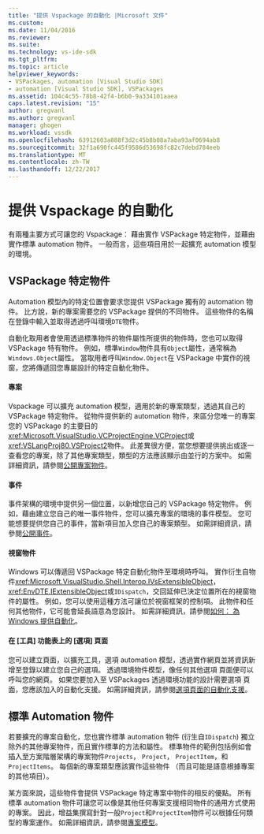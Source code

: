 ```yaml
---
title: "提供 Vspackage 的自動化 |Microsoft 文件"
ms.custom: 
ms.date: 11/04/2016
ms.reviewer: 
ms.suite: 
ms.technology: vs-ide-sdk
ms.tgt_pltfrm: 
ms.topic: article
helpviewer_keywords:
- VSPackages, automation [Visual Studio SDK]
- automation [Visual Studio SDK], VSPackages
ms.assetid: 104c4c55-78b8-42f4-b6b0-9a334101aaea
caps.latest.revision: "15"
author: gregvanl
ms.author: gregvanl
manager: ghogen
ms.workload: vssdk
ms.openlocfilehash: 63912603a888f3d2c45b8b08a7aba93af0694ab8
ms.sourcegitcommit: 32f1a690fc445f9586d53698fc82c7debd784eeb
ms.translationtype: MT
ms.contentlocale: zh-TW
ms.lasthandoff: 12/22/2017
---
```

# <a name="providing-automation-for-vspackages"></a>提供 Vspackage 的自動化
有兩種主要方式可讓您的 Vspackage： 藉由實作 VSPackage 特定物件，並藉由實作標準 automation 物件。 一般而言，這些項目用於一起擴充 automation 模型的環境。  
  
## <a name="vspackage-specific-objects"></a>VSPackage 特定物件  
 Automation 模型內的特定位置會要求您提供 VSPackage 獨有的 automation 物件。 比方說，新的專案需要您的 VSPackage 提供的不同物件。 這些物件的名稱在登錄中輸入並取得透過呼叫環境`DTE`物件。  
  
 自動化取用者會使用透過標準物件的物件屬性所提供的物件時，您也可以取得 VSPackage 特有物件。 例如，標準`Window`物件具有`Object`屬性，通常稱為`Windows.Object`屬性。 當取用者呼叫`Window.Object`在 VSPackage 中實作的視窗，您將傳遞回您專屬設計的特定自動化物件。  
  
#### <a name="projects"></a>專案  
 Vspackage 可以擴充 automation 模型，適用於新的專案類型，透過其自己的 VSPackage 特定物件。 從物件提供新的 automation 物件，來區分您唯一的專案您的 VSPackage 的主要目的<xref:Microsoft.VisualStudio.VCProjectEngine.VCProject>或<xref:VSLangProj80.VSProject2>物件。 此差異很方便，當您想要提供挑出或逐一查看您的專案，除了其他專案類型，類型的方法應該顯示由並行的方案中。 如需詳細資訊，請參閱[公開專案物件](../../extensibility/internals/exposing-project-objects.md)。  
  
#### <a name="events"></a>事件  
 事件架構的環境中提供另一個位置，以新增您自己的 VSPackage 特定物件。 例如，藉由建立您自己的唯一事件物件，您可以擴充專案的環境的事件模型。 您可能想要提供您自己的事件，當新項目加入您自己的專案類型。 如需詳細資訊，請參閱[公開事件](../../extensibility/internals/exposing-events-in-the-visual-studio-sdk.md)。  
  
#### <a name="window-objects"></a>視窗物件  
 Windows 可以傳遞回 VSPackage 特定自動化物件至環境時呼叫。 實作衍生自物件<xref:Microsoft.VisualStudio.Shell.Interop.IVsExtensibleObject>，<xref:EnvDTE.IExtensibleObject>或`IDispatch`，交回延伸已決定位置所在的視窗物件的屬性。 例如，您可以使用這種方法可讓位於視窗框架的控制項。 此物件和任何其他物件，它可能會延長語意為您設計。 如需詳細資訊，請參閱[如何： 為 Windows 提供自動化](../../extensibility/internals/how-to-provide-automation-for-windows.md)。  
  
#### <a name="options-pages-on-the-tools-menu"></a>在 [工具] 功能表上的 [選項] 頁面  
 您可以建立頁面，以擴充工具，選項 automation 模型，透過實作網頁並將資訊新增至登錄以建立您自己的選項。 透過環境物件模型，像任何其他選項 頁面便可以呼叫您的網頁。 如果您要加入至 VSPackages 透過環境功能的設計需要選項 頁面，您應該加入的自動化支援。 如需詳細資訊，請參閱[選項頁面的自動化支援](../../extensibility/internals/automation-support-for-options-pages.md)。  
  
## <a name="standard-automation-objects"></a>標準 Automation 物件  
 若要擴充的專案自動化，您也實作標準 automation 物件 (衍生自`IDispatch`) 獨立除外的其他專案物件，而且實作標準的方法和屬性。 標準物件的範例包括例如會插入至方案階層架構的專案物件`Projects`， `Project`， `ProjectItem`，和`ProjectItems`。 每個新的專案類型應該實作這些物件 （而且可能是語意根據專案的其他項目）。  
  
 某方面來說，這些物件會提供 VSPackage 特定專案中物件的相反的優點。 所有標準 automation 物件可讓您可以像是其他任何專案支援相同物件的通用方式使用的專案。 因此，增益集撰寫針對一般`Project`和`ProjectItem`物件可以根據任何類型的專案運作。 如需詳細資訊，請參閱[專案模型](../../extensibility/internals/project-modeling.md)。